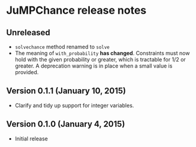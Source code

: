 JuMPChance release notes
========================

Unreleased
----------

  * ``solvechance`` method renamed to ``solve``
  * The meaning of ``with_probability`` **has changed**. Constraints must now hold with the given probability or greater, which is tractable for 1/2 or greater. A deprecation warning is in place when a small value is provided.

Version 0.1.1 (January 10, 2015)
--------------------------------

  * Clarify and tidy up support for integer variables.

Version 0.1.0 (January 4, 2015)
-------------------------------

  * Initial release
